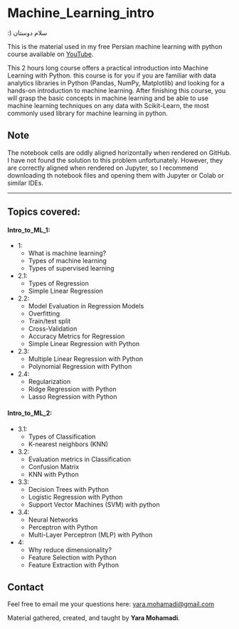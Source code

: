 # Machine_Learning_intro

:) سلام دوستان

This is the material used in my free Persian machine learning with python course available on [YouTube](https://www.youtube.com/watch?v=qgw1zjj8fyc&list=PL2_W-QFuPimVkqWnFnSf-kOWtrGs1avpO&index=1&t=18s). 

This 2 hours long course offers a practical introduction into Machine Learning with Python. 
this course is for you if you are familiar with data analytics libraries in Python (Pandas, NumPy, Matplotlib) and looking for a hands-on introduction to machine learning.
After finishing this course, you will grasp the basic concepts in machine learning and be able to use machine learning techniques on any data with Scikit-Learn, the most commonly used library for machine learning in python.

## Note
The notebook cells are oddly aligned horizontally when rendered on GitHub. I have not found the solution to this problem unfortunately. However, they are correctly aligned when rendered on Jupyter, so I recommend downloading th notebook files and opening them with Jupyter or Colab or similar IDEs.

<hr>

## Topics covered:

#### Intro_to_ML_1:
  - 1:
    - What is machine learning?
    - Types of machine learning
    - Types of supervised learning
  - 2.1:
    - Types of Regression
    - Simple Linear Regression
  - 2.2:
    - Model Evaluation in Regression Models
    - Overfitting
    - Train/test split
    - Cross-Validation
    - Accuracy Metrics for Regression
    - Simple Linear Regression with Python
  - 2.3:
    - Multiple Linear Regression with Python
    - Polynomial Regression with Python
  - 2.4:
    - Regularization 
    - Ridge Regression with Python
    - Lasso Regression with Python

#### Intro_to_ML_2:
  - 3.1:
    - Types of Classification
    - K-nearest neighbors (KNN)
  - 3.2:
    - Evaluation metrics in Classification
    - Confusion Matrix
    - KNN with Python
  - 3.3:
    - Decision Trees with Python
    - Logistic Regression with Python
    - Support Vector Machines (SVM) with python
  - 3.4:
    - Neural Networks
    - Perceptron with Python
    - Multi-Layer Perceptron (MLP) with Python
  - 4:
    - Why reduce dimensionality?
    - Feature Selection with Python
    - Feature Extraction with Python


## Contact

Feel free to email me your questions here: yara.mohamadi@gmail.com

Material gathered, created, and taught by <b>Yara Mohamadi</b>.
